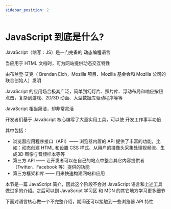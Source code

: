 ```yaml
---
sidebar_position: 2
---
```


# JavaScript 到底是什么?

JavaScript（缩写：JS）是一门完备的 动态编程语言

当应用于 HTML 文档时，可为网站提供动态交互特性

由布兰登·艾克（ Brendan Eich，Mozilla 项目、Mozilla 基金会和 Mozilla 公司的联合创始人）发明

JavaScript 的应用场合极其广泛，简单到幻灯片、照片库、浮动布局和响应按钮点击，复杂到游戏、2D/3D 动画、大型数据库驱动程序等等

JavaScript 相当简洁，却非常灵活

开发者们基于 JavaScript 核心编写了大量实用工具，可以使 开发工作事半功倍

其中包括：

- 浏览器应用程序接口（API）—— 浏览器内置的 API 提供了丰富的功能，比如：动态创建 HTML 和设置 CSS 样式、从用户的摄像头采集处理视频流、生成3D 图像与音频样本等等
- 第三方 API —— 让开发者可以在自己的站点中整合其它内容提供者（Twitter、Facebook 等）提供的功能
- 第三方框架和库 —— 用来快速构建网站和应用

本节是一篇 JavaScript 简介，因此这个阶段不会对 JavaScript 语言和上述工具做过多的介绍。之后可以到 JavaScript 学习区 和 MDN 的其它地方学习更多细节

下面对语言核心做一个不完整介绍，期间还可以接触到一些浏览器 API 特性

